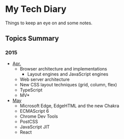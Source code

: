 # My Tech Diary
Things to keep an eye on and some notes.

## Topics Summary

### 2015

* [Apr.](2015/04)
  * Browser architecture and implementations
    * Layout engines and JavaScript engines
  * Web server architecture
  * New CSS layout techniques (grid, column, flex)
  * TypeScript
  * MV*
* [May](2015/05)
  * Microsoft Edge, EdgeHTML and the new Chakra
  * ECMAScript 6
  * Chrome Dev Tools
  * PostCSS
  * JavaScript JIT
  * React